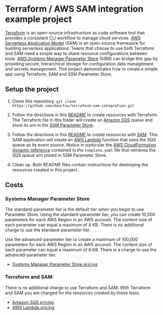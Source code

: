 # Terraform / AWS SAM integration example project

[Terraform](https://www.terraform.io/) is an open-source infrastructure as code software tool that provides a consistent CLI workflow to manage cloud services. [AWS Serverless Application Model](https://docs.aws.amazon.com/serverless-application-model/latest/developerguide/what-is-sam.html) (SAM) is an open-source framework for building serverless applications. Teams that choose to use both Terraform and SAM need a simple way to share resource configurations between tools. [AWS Systems Manager Parameter Store](https://docs.aws.amazon.com/systems-manager/latest/userguide/systems-manager-parameter-store.html) (SSM) can bridge this gap by providing secure, hierarchical storage for configuration data management and secrets management. This project demonstrates how to create a simple app using Terraform, SAM and SSM Parameter Store.

## Setup the project

1. Clone this repository. `git clone https://github.com/dancfox/terraform-sam-integration.git`

2. Follow the directions in this [README](./terraform/README.md) to create resources with Terraform. The Terraform file in this folder will create an [Amazon SQS](https://aws.amazon.com/sqs/) queue and store its arn in the [SSM Parameter Store](https://docs.aws.amazon.com/systems-manager/latest/userguide/systems-manager-parameter-store.html).

3. Follow the directions in this [README](./sam/README.md) to create resources with [SAM](https://docs.aws.amazon.com/serverless-application-model/latest/developerguide/what-is-sam.html). This SAM application will create an [AWS Lambda](https://aws.amazon.com/lambda/) function that uses the SQS queue as its event source. Notice in particular the [AWS CloudFormation dynamic reference](https://docs.aws.amazon.com/AWSCloudFormation/latest/UserGuide/dynamic-references.html) contained in the `template.yaml` file that retrieves the SQS queue arn stored in SSM Parameter Store. 

4. Clean up. Both README files contain instructions for destroying the resources created in this project.

## Costs

### Systems Manager Parameter Store
The standard-parameter tier is the default tier when you begin to use Parameter Store. Using the standard-parameter tier, you can create 10,000 parameters for each AWS Region in an AWS account. The content size of each parameter can equal a maximum of 4 KB. There is no additional charge to use the standard-parameter tier.

Use the advanced-parameter tier to create a maximum of 100,000 parameters for each AWS Region in an AWS account. The content size of each parameter can equal a maximum of 8 KB. There is a charge to use the advanced-parameter tier. 
- [Systems Manager Parameter Store pricing](https://aws.amazon.com/systems-manager/pricing/)

### Terraform and SAM
There is no additional charge to use Terraform and SAM. With Terraform and SAM you are charged for the resources created by these tools.
- [Amazon SQS pricing](https://aws.amazon.com/sqs/pricing/)
- [AWS Lambda pricing](https://aws.amazon.com/lambda/pricing/)

